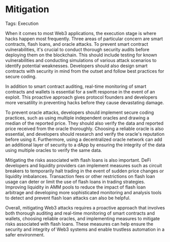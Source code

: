 # Mitigation

Tags: Execution

When it comes to most Web3 applications, the execution stage is where hacks happen most frequently. Three areas of particular concern are smart contracts, flash loans, and oracle attacks. To prevent smart contract vulnerabilities, it's crucial to conduct thorough security audits before deploying them on the blockchain. This should include testing for known vulnerabilities and conducting simulations of various attack scenarios to identify potential weaknesses. Developers should also design smart contracts with security in mind from the outset and follow best practices for secure coding.

In addition to smart contract auditing, real-time monitoring of smart contracts and wallets is essential for a swift response in the event of an exploit. This proactive approach gives protocol founders and developers more versatility in preventing hacks before they cause devastating damage.

To prevent oracle attacks, developers should implement secure coding practices, such as using multiple independent oracles and drawing a median of the reported price. They should also verify the data and reported price received from the oracle thoroughly. Choosing a reliable oracle is also essential, and developers should research and verify the oracle's reputation before using it. Furthermore, using a decentralized oracle network can add an additional layer of security to a dApp by ensuring the integrity of the data using multiple oracles to verify the same data.

Mitigating the risks associated with flash loans is also important. DeFi developers and liquidity providers can implement measures such as circuit breakers to temporarily halt trading in the event of sudden price changes or liquidity imbalances. Transaction fees or other restrictions on flash loan usage can deter or limit the use of flash loans in trading strategies. Improving liquidity in AMM pools to reduce the impact of flash loan arbitrage and developing more sophisticated monitoring and analysis tools to detect and prevent flash loan attacks can also be helpful.

Overall, mitigating Web3 attacks requires a proactive approach that involves both thorough auditing and real-time monitoring of smart contracts and wallets, choosing reliable oracles, and implementing measures to mitigate risks associated with flash loans. These measures can help ensure the security and integrity of Web3 systems and enable trustless automation in a safer environment.